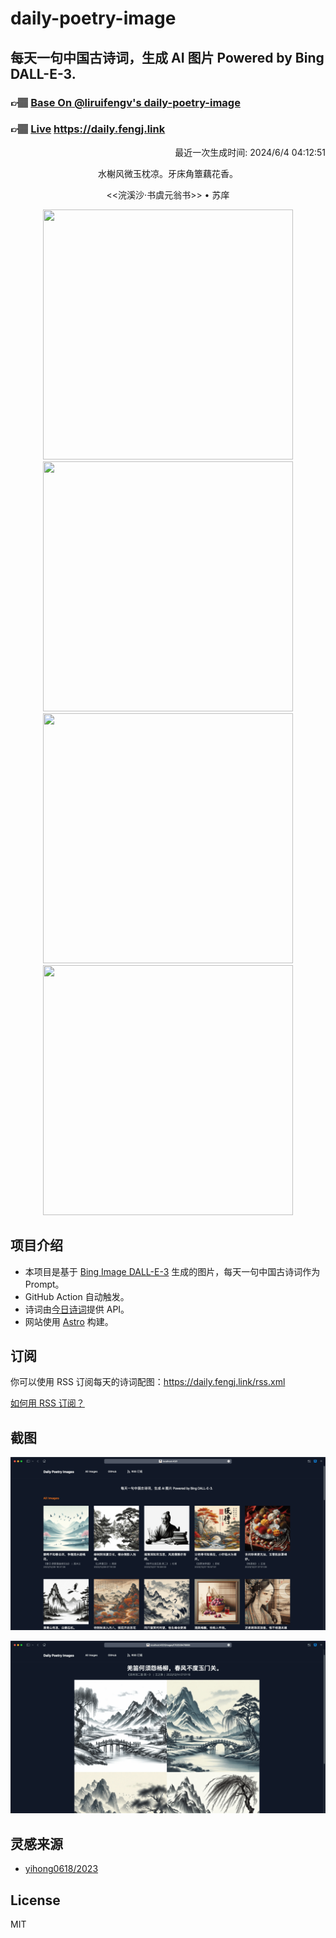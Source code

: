 
# daily-poetry-image

## 每天一句中国古诗词，生成 AI 图片 Powered by Bing DALL-E-3.

### 👉🏽 [Base On @liruifengv's daily-poetry-image](https://github.com/liruifengv/daily-poetry-image)

### 👉🏽 [Live](https://daily.fengj.link) https://daily.fengj.link

<p align="right">
  最近一次生成时间: 2024/6/4 04:12:51
</p>
<p align="center">
水榭风微玉枕凉。牙床角簟藕花香。
</p>
<p align="center">
<<浣溪沙·书虞元翁书>> • 苏庠
</p>
<p align="center">
<img src="https://tse1.mm.bing.net/th/id/OIG4.Ewe9E1dVQsfyo527a_do" height="400" width="400" />
<img src="https://tse2.mm.bing.net/th/id/OIG4.kAHjJaAFYhEakkvItL0b" height="400" width="400" />
<img src="https://tse3.mm.bing.net/th/id/OIG4._rmRvigB3LNB6GARAW3C" height="400" width="400" />
<img src="https://tse3.mm.bing.net/th/id/OIG4.W_23Fx4CxRyECu3rB4Eq" height="400" width="400" />
</p>

## 项目介绍

-   本项目是基于 [Bing Image DALL-E-3](https://www.bing.com/images/create) 生成的图片，每天一句中国古诗词作为 Prompt。
-   GitHub Action 自动触发。
-   诗词由[今日诗词](https://www.jinrishici.com/)提供 API。
-   网站使用 [Astro](https://astro.build) 构建。

## 订阅

你可以使用 RSS 订阅每天的诗词配图：https://daily.fengj.link/rss.xml

[如何用 RSS 订阅？](https://zhuanlan.zhihu.com/p/55026716)

## 截图

![图片列表](./screenshots/Snipaste_2023-12-28_21-00-26.png)

![图片详情](./screenshots/Snipaste_2023-12-28_21-00-53.png)

## 灵感来源

-   [yihong0618/2023](https://github.com/yihong0618/2023)

## License

MIT
